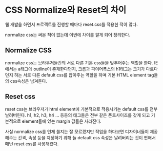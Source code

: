 # CSS Normalize와 Reset의 차이

웹 개발을 하면서 프로젝트를 진행할 때마다 reset.css를 적용한 적이 많다.

normalize css는 써본 적이 없는데 이번에 차이를 알게 되어 정리한다.

## Normalize CSS

normalize css는 브라우저들간의 서로 다른 기본 css들을 맞추어주는 역할을 한다.
IE에서는 a태그에 outline이 존재한다던지, 크롬과 파이어폭스의 h1태그는 크기가 다르다던지 하는 서로 다른 default css를
잡아주는 역할을 하며 기본 HTML element tag들의 css속성은 남겨둔다.

## Reset css

reset css는 브라우저가 html element에 기본적으로 적용시키는 default css를 전부 날려버린다.
h1, h2, h3, h4 ... 등등의 태그들은 전부 같은 폰트사이즈를 갖게 되고 기본적으로 element들에 있는 margin 값들은 사라진다.

사실 normalize css를 언제 쓸지는 잘 모르겠지만 작업을 하다보면 디자이너들이 제공해주는 간격, 속성 등을 지정하기 위해
늘 default css 속성은 날려버리는 것이 편해서 매번 reset css를 사용해왔다.
